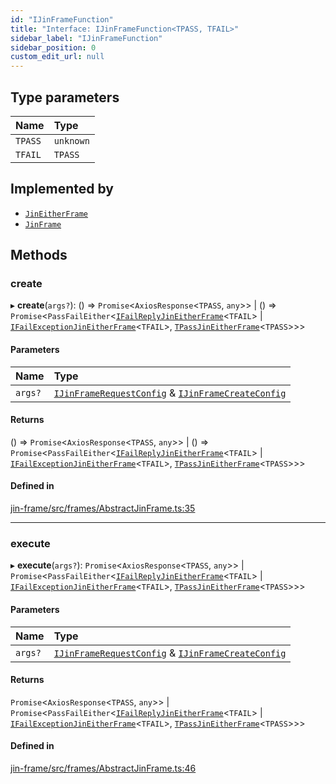```yaml
---
id: "IJinFrameFunction"
title: "Interface: IJinFrameFunction<TPASS, TFAIL>"
sidebar_label: "IJinFrameFunction"
sidebar_position: 0
custom_edit_url: null
---
```


## Type parameters

| Name | Type |
| :------ | :------ |
| `TPASS` | `unknown` |
| `TFAIL` | `TPASS` |

## Implemented by

- [`JinEitherFrame`](../classes/JinEitherFrame.md)
- [`JinFrame`](../classes/JinFrame.md)

## Methods

### create

▸ **create**(`args?`): () => `Promise`<`AxiosResponse`<`TPASS`, `any`\>\> \| () => `Promise`<`PassFailEither`<[`IFailReplyJinEitherFrame`](IFailReplyJinEitherFrame.md)<`TFAIL`\> \| [`IFailExceptionJinEitherFrame`](IFailExceptionJinEitherFrame.md)<`TFAIL`\>, [`TPassJinEitherFrame`](../#tpassjineitherframe)<`TPASS`\>\>\>

#### Parameters

| Name | Type |
| :------ | :------ |
| `args?` | [`IJinFrameRequestConfig`](IJinFrameRequestConfig.md) & [`IJinFrameCreateConfig`](IJinFrameCreateConfig.md) |

#### Returns

() => `Promise`<`AxiosResponse`<`TPASS`, `any`\>\> \| () => `Promise`<`PassFailEither`<[`IFailReplyJinEitherFrame`](IFailReplyJinEitherFrame.md)<`TFAIL`\> \| [`IFailExceptionJinEitherFrame`](IFailExceptionJinEitherFrame.md)<`TFAIL`\>, [`TPassJinEitherFrame`](../#tpassjineitherframe)<`TPASS`\>\>\>

#### Defined in

[jin-frame/src/frames/AbstractJinFrame.ts:35](https://github.com/imjuni/jin-frame/blob/e005d9d/src/frames/AbstractJinFrame.ts#L35)

___

### execute

▸ **execute**(`args?`): `Promise`<`AxiosResponse`<`TPASS`, `any`\>\> \| `Promise`<`PassFailEither`<[`IFailReplyJinEitherFrame`](IFailReplyJinEitherFrame.md)<`TFAIL`\> \| [`IFailExceptionJinEitherFrame`](IFailExceptionJinEitherFrame.md)<`TFAIL`\>, [`TPassJinEitherFrame`](../#tpassjineitherframe)<`TPASS`\>\>\>

#### Parameters

| Name | Type |
| :------ | :------ |
| `args?` | [`IJinFrameRequestConfig`](IJinFrameRequestConfig.md) & [`IJinFrameCreateConfig`](IJinFrameCreateConfig.md) |

#### Returns

`Promise`<`AxiosResponse`<`TPASS`, `any`\>\> \| `Promise`<`PassFailEither`<[`IFailReplyJinEitherFrame`](IFailReplyJinEitherFrame.md)<`TFAIL`\> \| [`IFailExceptionJinEitherFrame`](IFailExceptionJinEitherFrame.md)<`TFAIL`\>, [`TPassJinEitherFrame`](../#tpassjineitherframe)<`TPASS`\>\>\>

#### Defined in

[jin-frame/src/frames/AbstractJinFrame.ts:46](https://github.com/imjuni/jin-frame/blob/e005d9d/src/frames/AbstractJinFrame.ts#L46)
